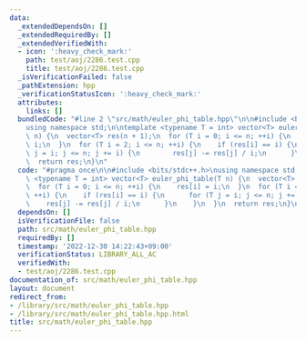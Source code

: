 ```yaml
---
data:
  _extendedDependsOn: []
  _extendedRequiredBy: []
  _extendedVerifiedWith:
  - icon: ':heavy_check_mark:'
    path: test/aoj/2286.test.cpp
    title: test/aoj/2286.test.cpp
  _isVerificationFailed: false
  _pathExtension: hpp
  _verificationStatusIcon: ':heavy_check_mark:'
  attributes:
    links: []
  bundledCode: "#line 2 \"src/math/euler_phi_table.hpp\"\n\n#include <bits/stdc++.h>\n\
    using namespace std;\n\ntemplate <typename T = int> vector<T> euler_phi_table(T\
    \ n) {\n  vector<T> res(n + 1);\n  for (T i = 0; i <= n; ++i) {\n    res[i] =\
    \ i;\n  }\n  for (T i = 2; i <= n; ++i) {\n    if (res[i] == i) {\n      for (T\
    \ j = i; j <= n; j += i) {\n        res[j] -= res[j] / i;\n      }\n    }\n  }\n\
    \  return res;\n}\n"
  code: "#pragma once\n\n#include <bits/stdc++.h>\nusing namespace std;\n\ntemplate\
    \ <typename T = int> vector<T> euler_phi_table(T n) {\n  vector<T> res(n + 1);\n\
    \  for (T i = 0; i <= n; ++i) {\n    res[i] = i;\n  }\n  for (T i = 2; i <= n;\
    \ ++i) {\n    if (res[i] == i) {\n      for (T j = i; j <= n; j += i) {\n    \
    \    res[j] -= res[j] / i;\n      }\n    }\n  }\n  return res;\n}\n"
  dependsOn: []
  isVerificationFile: false
  path: src/math/euler_phi_table.hpp
  requiredBy: []
  timestamp: '2022-12-30 14:22:43+09:00'
  verificationStatus: LIBRARY_ALL_AC
  verifiedWith:
  - test/aoj/2286.test.cpp
documentation_of: src/math/euler_phi_table.hpp
layout: document
redirect_from:
- /library/src/math/euler_phi_table.hpp
- /library/src/math/euler_phi_table.hpp.html
title: src/math/euler_phi_table.hpp
---
```

